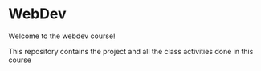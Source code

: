 # WebDev
Welcome to the webdev course! 

This repository contains the project and all the class activities done in this course
